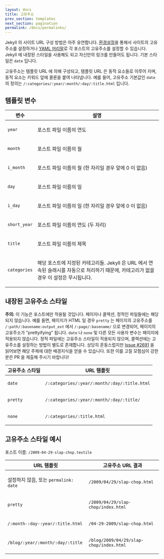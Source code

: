 ```yaml
---
layout: docs
title: 고유주소
prev_section: templates
next_section: pagination
permalink: /docs/permalinks/
---
```


Jekyll 의 사이트 URL 구성 방법은 아주 유연합니다. [환경설정](../configuration/)을 통해서 사이트의 고유주소를 설정하거나 [YAML 머리말](../frontmatter/)로 각 포스트의 고유주소를 설정할 수 있습니다. Jekyll 에 내장된 스타일을 사용해도 되고 자신만의 링크를 만들어도 됩니다. 기본 스타일은 `date` 입니다.

고유주소는 템플릿 URL 에 의해 구성되고, 템플릿 URL 은 동적 요소들로 이루어 지며, 동적 요소는 키워드 앞에 콜론을 붙여 나타냅니다. 예를 들어, 고유주소 기본값인 `date` 의 정의는 `/:categories/:year/:month/:day/:title.html` 입니다.

## 템플릿 변수

<div class="mobile-side-scroller">
<table>
  <thead>
    <tr>
      <th>변수</th>
      <th>설명</th>
    </tr>
  </thead>
  <tbody>
    <tr>
      <td>
        <p><code>year</code></p>
      </td>
      <td>
        <p>포스트 파일 이름의 연도</p>
      </td>
    </tr>
    <tr>
      <td>
        <p><code>month</code></p>
      </td>
      <td>
        <p>포스트 파일 이름의 월</p>
      </td>
    </tr>
    <tr>
      <td>
        <p><code>i_month</code></p>
      </td>
      <td>
        <p>포스트 파일 이름의 월 (한 자리일 경우 앞에 0 이 없음)</p>
      </td>
    </tr>
    <tr>
      <td>
        <p><code>day</code></p>
      </td>
      <td>
        <p>포스트 파일 이름의 일</p>
      </td>
    </tr>
    <tr>
      <td>
        <p><code>i_day</code></p>
      </td>
      <td>
        <p>포스트 파일 이름의 일 (한 자리일 경우 앞에 0 이 없음)</p>
      </td>
    </tr>
    <tr>
      <td>
        <p><code>short_year</code></p>
      </td>
      <td>
        <p>포스트 파일 이름의 연도 (두 자리)</p>
      </td>
    </tr>
    <tr>
      <td>
        <p><code>title</code></p>
      </td>
      <td>
        <p>포스트 파일 이름의 제목</p>
      </td>
    </tr>
    <tr>
      <td>
        <p><code>categories</code></p>
      </td>
      <td>
        <p>
          해당 포스트에 지정된 카테고리들. Jekyll 은 URL 에서 연속된 슬래시를 자동으로 처리하기 때문에, 카테고리가 없을 경우 이 설정은 무시됩니다.
        </p>
      </td>
    </tr>
  </tbody>
</table>
</div>

## 내장된 고유주소 스타일

**주의:** 이 기능은 포스트에만 적용될 것입니다. 페이지나 콜렉션, 정적인 파일들에는 해당되지 않습니다. 예를 들면, 페이지가 HTML 일 경우 `pretty` 는 페이지의 고유주소를 `/:path/:basename:output_ext` 에서 `/:page/:basename/` 으로 변경되어, 페이지의 고유주소가 "prettyifying" 됩니다. `date` 나 `none` 및 다른 모든 사용자 변수는 페이지에 적용되지 않습니다. 정적 파일에는 고유주소 스타일이 적용되지 않으며, 콜렉션에는 고유주소를 설정하는 방법이 별도로 존재합니다. 상당히 혼동스럽지만 [Issue #2691](https://github.com/jekyll/jekyll/issues/2691) 을 읽어보면 해당 주제에 대한 배경지식을 얻을 수 있습니다. 또한 이를 고칠 모험심이 강한 분은 PR 을 제출해 주시기 바랍니다!

<div class="mobile-side-scroller">
<table>
  <thead>
    <tr>
      <th>고유주소 스타일</th>
      <th>URL 템플릿</th>
    </tr>
  </thead>
  <tbody>
    <tr>
      <td>
        <p><code>date</code></p>
      </td>
      <td>
        <p><code>/:categories/:year/:month/:day/:title.html</code></p>
      </td>
    </tr>
    <tr>
      <td>
        <p><code>pretty</code></p>
      </td>
      <td>
        <p><code>/:categories/:year/:month/:day/:title/</code></p>
      </td>
    </tr>
    <tr>
      <td>
        <p><code>none</code></p>
      </td>
      <td>
        <p><code>/:categories/:title.html</code></p>
      </td>
    </tr>
  </tbody>
</table>
</div>

## 고유주소 스타일 예시

포스트 이름: `/2009-04-29-slap-chop.textile`

<div class="mobile-side-scroller">
<table>
  <thead>
    <tr>
      <th>URL 템플릿</th>
      <th>고유주소 URL 결과</th>
    </tr>
  </thead>
  <tbody>
    <tr>
      <td>
        <p>설정하지 않음, 또는 <code>permalink: date</code></p>
      </td>
      <td>
        <p><code>/2009/04/29/slap-chop.html</code></p>
      </td>
    </tr>
    <tr>
      <td>
        <p><code>pretty</code></p>
      </td>
      <td>
        <p><code>/2009/04/29/slap-chop/index.html</code></p>
      </td>
    </tr>
    <tr>
      <td>
        <p><code>/:month-:day-:year/:title.html</code></p>
      </td>
      <td>
        <p><code>/04-29-2009/slap-chop.html</code></p>
      </td>
    </tr>
    <tr>
      <td>
        <p><code>/blog/:year/:month/:day/:title</code></p>
      </td>
      <td>
        <p><code>/blog/2009/04/29/slap-chop/index.html</code></p>
      </td>
    </tr>
  </tbody>
</table>
</div>
